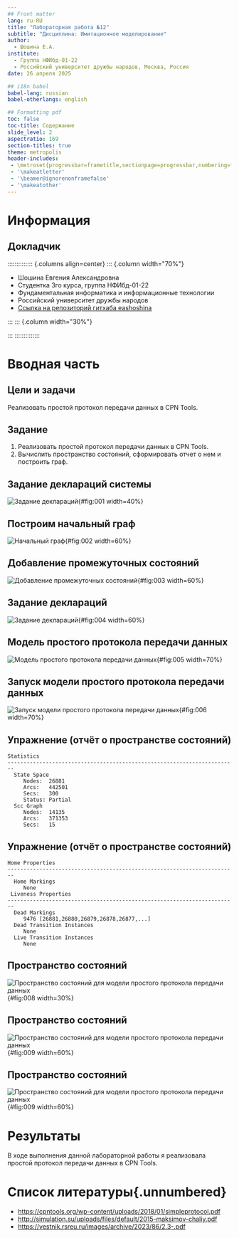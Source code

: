 ```yaml
---
## Front matter
lang: ru-RU
title: "Лабораторная работа №12"
subtitle: "Дисциплина: Имитационное моделирование"
author:
  - Шошина Е.А.
institute:
  - Группа НФИбд-01-22
  - Российский университет дружбы народов, Москва, Россия
date: 26 апреля 2025

## i18n babel
babel-lang: russian
babel-otherlangs: english

## Formatting pdf
toc: false
toc-title: Содержание
slide_level: 2
aspectratio: 169
section-titles: true
theme: metropolis
header-includes:
 - \metroset{progressbar=frametitle,sectionpage=progressbar,numbering=fraction}
 - '\makeatletter'
 - '\beamer@ignorenonframefalse'
 - '\makeatother'
---
```


# Информация

## Докладчик

:::::::::::::: {.columns align=center}
::: {.column width="70%"}

  * Шошина Евгения Александровна
  * Студентка 3го курса, группа НФИбд-01-22
  * Фундаментальная информатика и информационные технологии
  * Российский университет дружбы народов
  * [Ссылка на репозиторий гитхаба eashoshina](https://github.com/eashoshina/study_2024-2025_simmod)

:::
::: {.column width="30%"}

:::
::::::::::::::

# Вводная часть

## Цели и задачи

Реализовать простой протокол передачи данных в CPN Tools.

## Задание

1. Реализовать простой протокол передачи данных в CPN Tools.
2. Вычислить пространство состояний, сформировать отчет о нем и построить граф.

## Задание деклараций системы

![Задание деклараций](image/1.jpeg){#fig:001 width=40%}

## Построим начальный граф

![Начальный граф](image/2.jpeg){#fig:002 width=60%}

## Добавление промежуточных состояний

![Добавление промежуточных состояний](image/3.jpeg){#fig:003 width=60%}

## Задание деклараций

![Задание деклараций](image/11.jpeg){#fig:004 width=60%}

## Модель простого протокола передачи данных

![Модель простого протокола передачи данных](image/4.jpeg){#fig:005 width=70%}

## Запуск модели простого протокола передачи данных

![Запуск модели простого протокола передачи данных](image/5.jpeg){#fig:006 width=70%}

## Упражнение (отчёт о пространстве состояний)

```
Statistics
------------------------------------------------------------------------
  State Space
     Nodes:  26881
     Arcs:   442501
     Secs:   300
     Status: Partial
  Scc Graph
     Nodes:  14135
     Arcs:   371353
     Secs:   15
```

## Упражнение (отчёт о пространстве состояний)

```
Home Properties
------------------------------------------------------------------------
  Home Markings
     None
 Liveness Properties
------------------------------------------------------------------------
  Dead Markings
     9476 [26881,26880,26879,26878,26877,...]
  Dead Transition Instances
     None
  Live Transition Instances
     None
```

## Пространство состояний

![Пространство состояний для модели простого протокола передачи данных](image/7.jpeg){#fig:008 width=30%}

## Пространство состояний

![Пространство состояний для модели простого протокола передачи данных](image/8.jpeg){#fig:009 width=60%}

## Пространство состояний

![Пространство состояний для модели простого протокола передачи данных](image/9.jpeg){#fig:009 width=60%}

# Результаты

В ходе выполнения данной лабораторной работы я реализовала простой протокол передачи данных в CPN Tools.

# Список литературы{.unnumbered}
- https://cpntools.org/wp-content/uploads/2018/01/simpleprotocol.pdf
- http://simulation.su/uploads/files/default/2015-maksimov-chaliy.pdf
- https://vestnik.rsreu.ru/images/archive/2023/86/2.3-.pdf
